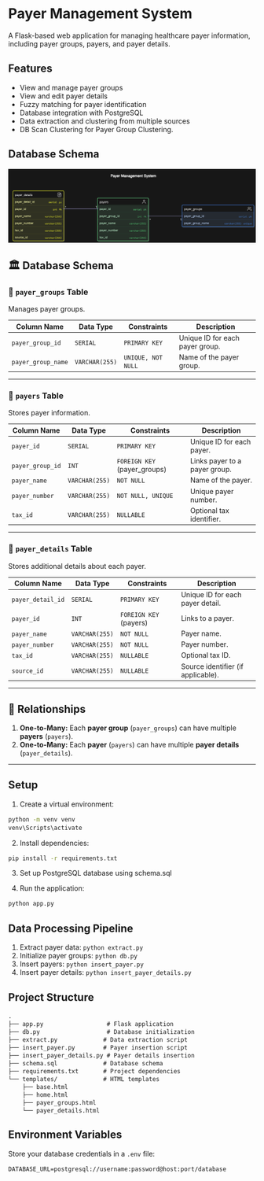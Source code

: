 # Payer Management System

A Flask-based web application for managing healthcare payer information, including payer groups, payers, and payer details.

## Features

- View and manage payer groups
- View and edit payer details
- Fuzzy matching for payer identification
- Database integration with PostgreSQL
- Data extraction and clustering from multiple sources
- DB Scan Clustering for Payer Group Clustering.

## Database Schema

![Database ERD](erd.png)

## 🏛 Database Schema

### 📌 `payer_groups` Table
Manages payer groups.

| Column Name       | Data Type      | Constraints       | Description |
|-------------------|---------------|------------------|-------------|
| `payer_group_id`  | `SERIAL`       | `PRIMARY KEY`    | Unique ID for each payer group. |
| `payer_group_name` | `VARCHAR(255)` | `UNIQUE, NOT NULL` | Name of the payer group. |

---

### 📌 `payers` Table
Stores payer information.

| Column Name       | Data Type      | Constraints       | Description |
|-------------------|---------------|------------------|-------------|
| `payer_id`       | `SERIAL`       | `PRIMARY KEY`    | Unique ID for each payer. |
| `payer_group_id` | `INT`          | `FOREIGN KEY` (payer_groups) | Links payer to a payer group. |
| `payer_name`     | `VARCHAR(255)` | `NOT NULL`       | Name of the payer. |
| `payer_number`   | `VARCHAR(255)` | `NOT NULL, UNIQUE` | Unique payer number. |
| `tax_id`         | `VARCHAR(255)` | `NULLABLE`       | Optional tax identifier. |

---

### 📌 `payer_details` Table
Stores additional details about each payer.

| Column Name       | Data Type      | Constraints       | Description |
|-------------------|---------------|------------------|-------------|
| `payer_detail_id` | `SERIAL`       | `PRIMARY KEY`    | Unique ID for each payer detail. |
| `payer_id`        | `INT`          | `FOREIGN KEY` (payers) | Links to a payer. |
| `payer_name`      | `VARCHAR(255)` | `NOT NULL`       | Payer name. |
| `payer_number`    | `VARCHAR(255)` | `NOT NULL`       | Payer number. |
| `tax_id`          | `VARCHAR(255)` | `NULLABLE`       | Optional tax ID. |
| `source_id`       | `VARCHAR(255)` | `NULLABLE`       | Source identifier (if applicable). |

---

## 🔗 Relationships
1. **One-to-Many:** Each **payer group** (`payer_groups`) can have multiple **payers** (`payers`).
2. **One-to-Many:** Each **payer** (`payers`) can have multiple **payer details** (`payer_details`).

---

## Setup

1. Create a virtual environment:
```bash
python -m venv venv
venv\Scripts\activate
```

2. Install dependencies:
```bash
pip install -r requirements.txt
```

3. Set up PostgreSQL database using schema.sql

4. Run the application:
```bash
python app.py
```

## Data Processing Pipeline

1. Extract payer data: `python extract.py`
2. Initialize payer groups: `python db.py`
3. Insert payers: `python insert_payer.py`
4. Insert payer details: `python insert_payer_details.py`

## Project Structure

```
.
├── app.py                  # Flask application
├── db.py                   # Database initialization
├── extract.py             # Data extraction script
├── insert_payer.py        # Payer insertion script
├── insert_payer_details.py # Payer details insertion
├── schema.sql             # Database schema
├── requirements.txt       # Project dependencies
└── templates/             # HTML templates
    ├── base.html
    ├── home.html
    ├── payer_groups.html
    └── payer_details.html
```

## Environment Variables

Store your database credentials in a `.env` file:
```
DATABASE_URL=postgresql://username:password@host:port/database
```
